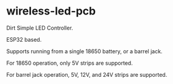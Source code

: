 # wireless-led-pcb

Dirt Simple LED Controller.

ESP32 based.

Supports running from a single 18650 battery, or a barrel jack.

For 18650 operation, only 5V strips are supported.

For barrel jack operation, 5V, 12V, and 24V strips are supported.
